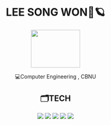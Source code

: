 <div align="center">
 <h1>LEE SONG WON🚀🪐</h2>
 <img src="https://user-images.githubusercontent.com/65889472/166927537-8cf6708e-b26b-4854-a468-a2c4bb76a1ee.gif" width="130" height="100"/>

💻Computer Engineering , CBNU

 <h2>🗂️TECH</h2>
<img src="https://img.shields.io/badge/C/C++-033963?style=for-the-badge&logo=c%2B%2B&logoColor=A8B9CC">
<img src="https://img.shields.io/badge/python-033963?style=for-the-badge&logo=python&logoColor=3776AB"> 
<img src="https://img.shields.io/badge/html5-033963?style=for-the-badge&logo=html5&logoColor=E34F26"> 
<img src="https://img.shields.io/badge/css-033963?style=for-the-badge&logo=css3&logoColor=1572B6"> 
<img src="https://img.shields.io/badge/javascript-033963?style=for-the-badge&logo=javascript&logoColor=F7DF1E"> 

